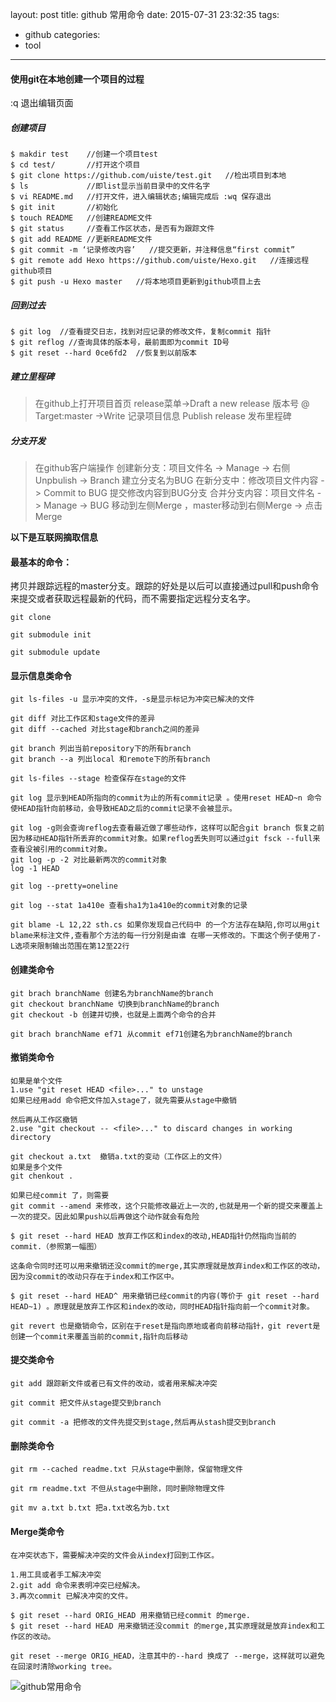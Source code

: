 layout: post
title: github 常用命令
date: 2015-07-31 23:32:35
tags:
- github
categories:
- tool
---
#### 使用git在本地创建一个项目的过程
:q 退出编辑页面
##### 创建项目

```
$ makdir test    //创建一个项目test
$ cd test/       //打开这个项目
$ git clone https://github.com/uiste/test.git   //检出项目到本地
$ ls             //即list显示当前目录中的文件名字
$ vi README.md   //打开文件，进入编辑状态;编辑完成后 :wq 保存退出
$ git init       //初始化
$ touch README	 //创建README文件
$ git status     //查看工作区状态，是否有为跟踪文件
$ git add README //更新README文件
$ git commit -m ‘记录修改内容’   //提交更新，并注释信息“first commit”
$ git remote add Hexo https://github.com/uiste/Hexo.git   //连接远程github项目
$ git push -u Hexo master   //将本地项目更新到github项目上去
```

##### 回到过去

```
$ git log  //查看提交日志，找到对应记录的修改文件，复制commit 指针
$ git reflog //查询具体的版本号，最前面即为commit ID号
$ git reset --hard 0ce6fd2	//恢复到以前版本
```

##### 建立里程碑


> 在github上打开项目首页
> release菜单->Draft a new release
> 版本号 @ Target:master ->Write 记录项目信息
> Publish release 发布里程碑


##### 分支开发

> 在github客户端操作
> 创建新分支：项目文件名 -> Manage -> 右侧Unpbulish -> Branch 建立分支名为BUG
> 在新分支中：修改项目文件内容 -> Commit to BUG 提交修改内容到BUG分支
> 合并分支内容：项目文件名 -> Manage -> BUG 移动到左侧Merge ，master移动到右侧Merge -> 点击Merge


<!-- more -->
**以下是互联网摘取信息**
#### 最基本的命令：

拷贝并跟踪远程的master分支。跟踪的好处是以后可以直接通过pull和push命令来提交或者获取远程最新的代码，而不需要指定远程分支名字。

```
git clone 

git submodule init

git submodule update
```

#### 显示信息类命令 

```
git ls-files -u 显示冲突的文件，-s是显示标记为冲突已解决的文件

git diff 对比工作区和stage文件的差异 
git diff --cached 对比stage和branch之间的差异

git branch 列出当前repository下的所有branch 
git branch --a 列出local 和remote下的所有branch

git ls-files --stage 检查保存在stage的文件

git log 显示到HEAD所指向的commit为止的所有commit记录 。使用reset HEAD~n 命令使HEAD指针向前移动，会导致HEAD之后的commit记录不会被显示。

git log -g则会查询reflog去查看最近做了哪些动作，这样可以配合git branch 恢复之前因为移动HEAD指针所丢弃的commit对象。如果reflog丢失则可以通过git fsck --full来查看没被引用的commit对象。 
git log -p -2 对比最新两次的commit对象 
log -1 HEAD

git log --pretty=oneline

git log --stat 1a410e 查看sha1为1a410e的commit对象的记录

git blame -L 12,22 sth.cs 如果你发现自己代码中 的一个方法存在缺陷,你可以用git blame来标注文件,查看那个方法的每一行分别是由谁 在哪一天修改的。下面这个例子使用了-L选项来限制输出范围在第12至22行
```

#### 创建类命令 

```
git brach branchName 创建名为branchName的branch 
git checkout branchName 切换到branchName的branch 
git checkout -b 创建并切换，也就是上面两个命令的合并

git brach branchName ef71 从commit ef71创建名为branchName的branch
```

#### 撤销类命令 

```
如果是单个文件 
1.use "git reset HEAD <file>..." to unstage 
如果已经用add 命令把文件加入stage了，就先需要从stage中撤销

然后再从工作区撤销 
2.use "git checkout -- <file>..." to discard changes in working directory

git checkout a.txt  撤销a.txt的变动（工作区上的文件） 
如果是多个文件 
git chenkout .

如果已经commit 了，则需要 
git commit --amend 来修改，这个只能修改最近上一次的,也就是用一个新的提交来覆盖上一次的提交。因此如果push以后再做这个动作就会有危险

$ git reset --hard HEAD 放弃工作区和index的改动,HEAD指针仍然指向当前的commit.（参照第一幅图）

这条命令同时还可以用来撤销还没commit的merge,其实原理就是放弃index和工作区的改动，因为没commit的改动只存在于index和工作区中。

$ git reset --hard HEAD^ 用来撤销已经commit的内容(等价于 git reset --hard HEAD~1) 。原理就是放弃工作区和index的改动，同时HEAD指针指向前一个commit对象。

git revert 也是撤销命令，区别在于reset是指向原地或者向前移动指针，git revert是创建一个commit来覆盖当前的commit,指针向后移动
```

#### 提交类命令 

```
git add 跟踪新文件或者已有文件的改动，或者用来解决冲突

git commit 把文件从stage提交到branch

git commit -a 把修改的文件先提交到stage,然后再从stash提交到branch
```

#### 删除类命令 

```
git rm --cached readme.txt 只从stage中删除，保留物理文件

git rm readme.txt 不但从stage中删除，同时删除物理文件

git mv a.txt b.txt 把a.txt改名为b.txt
```

#### Merge类命令

```
在冲突状态下，需要解决冲突的文件会从index打回到工作区。

1.用工具或者手工解决冲突 
2.git add 命令来表明冲突已经解决。 
3.再次commit 已解决冲突的文件。

$ git reset --hard ORIG_HEAD 用来撤销已经commit 的merge. 
$ git reset --hard HEAD 用来撤销还没commit 的merge,其实原理就是放弃index和工作区的改动。

git reset --merge ORIG_HEAD，注意其中的--hard 换成了 --merge，这样就可以避免在回滚时清除working tree。
```

![github常用命令](http://resoure.uiste.com/git%E5%B8%B8%E7%94%A8%E5%91%BD%E4%BB%A4.png)

